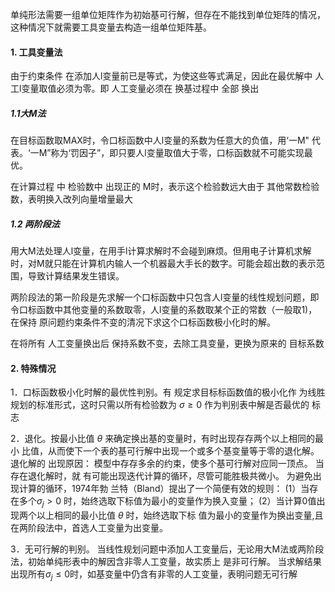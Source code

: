单纯形法需要一组单位矩阵作为初始基可行解，但存在不能找到单位矩阵的情况，这种情况下就需要工具变量去构造一组单位矩阵基。
#### 1. 工具变量法
由于约束条件 在添加人l变量前已是等式，为使这些等式满足，因此在最优解中 人工l变量取值必须为零。即 人工变量必须在 换基过程中 全部 换出

##### 1.1大M法
在目标函数取MAX时，令口标函数中人l变量的系数为任意大的负值，用‘一M" 代表。‘一M”称为‘罚因子”，即只要人l变量取值大于零，口标函数就不可能实现最优。

在计算过程 中 检验数中 出现正的 M时，表示这个检验数远大由于 其他常数检验数，表明换入改列向量增量最大

##### 1.2 两阶段法

用大M法处理人l变量，在用手l计算求解时不会碰到麻烦。但用电子计算机求解 时，对M就只能在计算机内输人一个机器最大手长的数字。可能会超出数的表示范围，导致计算结果发生错误。

两阶段法的第一阶段是先求解一个口标函数中只包含人l变量的线性规划问题，即 令口标函数中其他变量的系数取零，人l变量的系数取某个正的常数（一般取1)，在保持 原问题约束条件不变的清况下求这个口标函数极小化时的解。

在将所有 人工变量换出后 保持系数不变，去除工具变量，更换为原来的 目标系数
#### 2. 特殊情况

1．口标函数极小化时解的最优性判别。有
	规定求目标标函数值的极小化作 为线胜规划的标准形式，这时只需以所有检验数为 $\sigma \ge 0$ 作为判别表中解是否最优的 标志

2．退化。按最小比值 $\theta$ 来确定换出基的变量时，有时出现存存两个以上相同的最小 比值，从而使下一个表的基可行解中出现一个或多个基变量等于零的退化解。
	退化解的 出现原因：
		模型中存存多余的约束，使多个基可行解对应同一顶点。
		当存在退化解时，就 有可能出现迭代计算的循环，尽管可能胜极共微小。
	为避免出现计算的循环，1974年勃 兰特（Bland）提出了一个简便有效的规则：
		(1）当存在多个$\sigma_j \gt 0$ 时，始终选取下标值为最小的变量作为换入变量；
		(2）当计算0值出现两个以上相同的最小比值 $\theta$ 时，始终选取下标 值为最小的变量作为换出变量,且在两阶段法中，首选人工变量为出变量。


3．无可行解的判别。
	当线性规划问题中添加人工变量后，无论用大M法或两阶段法，初始单纯形表中的解因含非零人工变量，故实质上 是非可行解。
	当求解结果出现所有$\sigma_j \le 0$时，如基变量中仍含有非零的人工变量，表明问题无可行解